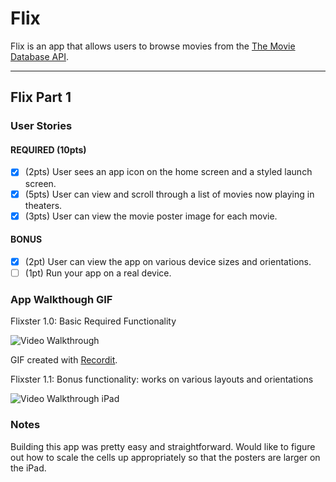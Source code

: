 # Flix

Flix is an app that allows users to browse movies from the [The Movie Database API](http://docs.themoviedb.apiary.io/#).


---

## Flix Part 1

### User Stories

#### REQUIRED (10pts)
- [X] (2pts) User sees an app icon on the home screen and a styled launch screen.
- [X] (5pts) User can view and scroll through a list of movies now playing in theaters.
- [X] (3pts) User can view the movie poster image for each movie.

#### BONUS
- [X] (2pt) User can view the app on various device sizes and orientations.
- [ ] (1pt) Run your app on a real device.

### App Walkthough GIF

Flixster 1.0: Basic Required Functionality

<img src='https://i.imgur.com/TJv6BKO.gif' title='Video Walkthrough' width='' alt='Video Walkthrough' />

GIF created with [Recordit](http://www.recordit.co).

Flixster 1.1: Bonus functionality: works on various layouts and orientations

<img src='https://i.imgur.com/oKPTZE4.gif'  title='Video Walkthrough iPad' width='' alt='Video Walkthrough iPad' />

### Notes

Building this app was pretty easy and straightforward.  Would like to figure out how to scale the cells up appropriately so that 
the posters are larger on the iPad.
